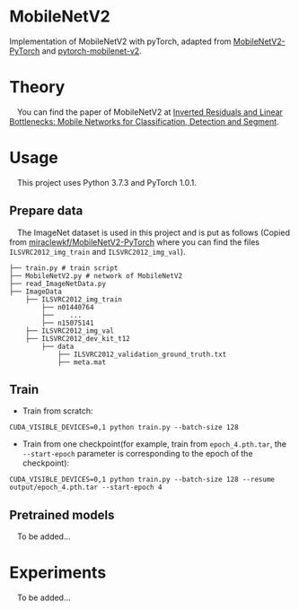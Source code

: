 # MobileNetV2
Implementation of MobileNetV2 with pyTorch, adapted from [MobileNetV2-PyTorch](https://github.com/miraclewkf/MobileNetV2-PyTorch) and [pytorch-mobilenet-v2](https://github.com/tonylins/pytorch-mobilenet-v2).
# Theory
&emsp;You can find the paper of MobileNetV2 at [Inverted Residuals and Linear Bottlenecks: Mobile Networks for Classification, Detection and Segment](https://arxiv.org/abs/1801.04381).

# Usage

&emsp;This project uses Python 3.7.3 and PyTorch 1.0.1.

## Prepare data

&emsp;The ImageNet dataset is used in this project and is put as follows (Copied from [miraclewkf/MobileNetV2-PyTorch](https://github.com/miraclewkf/MobileNetV2-PyTorch) where you can find the files `ILSVRC2012_img_train` and `ILSVRC2012_img_val`).

```
├── train.py # train script
├── MobileNetV2.py # network of MobileNetV2
├── read_ImageNetData.py
├── ImageData
	├── ILSVRC2012_img_train
		├── n01440764
		├──    ...
		├── n15075141
	├── ILSVRC2012_img_val
	├── ILSVRC2012_dev_kit_t12
		├── data
			├── ILSVRC2012_validation_ground_truth.txt
			├── meta.mat
```

## Train

* Train from scratch:

```
CUDA_VISIBLE_DEVICES=0,1 python train.py --batch-size 128
```

* Train from one checkpoint(for example, train from `epoch_4.pth.tar`, the `--start-epoch` parameter is corresponding to the epoch of the checkpoint):

```
CUDA_VISIBLE_DEVICES=0,1 python train.py --batch-size 128 --resume output/epoch_4.pth.tar --start-epoch 4
```

## Pretrained models

&emsp;To be added...

# Experiments

&emsp;To be added...
